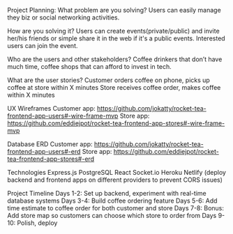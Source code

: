 Project Planning:
What problem are you solving?
Users can easily manage they biz or social networking activities.

How are you solving it?
Users can create events(private/public) and invite her/his friends or simple share it in the web if it's a public events.
Interested users can join the event.

Who are the users and other stakeholders?
Coffee drinkers that don’t have much time, coffee shops that can afford to invest in tech.

What are the user stories?
Customer orders coffee on phone, picks up coffee at store within X minutes
Store receives coffee order, makes coffee within X minutes

UX Wireframes
Customer app: https://github.com/jokatty/rocket-tea-frontend-app-users#-wire-frame-mvp
Store app: https://github.com/eddiejpot/rocket-tea-frontend-app-stores#-wire-frame-mvp

Database ERD
Customer app: https://github.com/jokatty/rocket-tea-frontend-app-users#-erd
Store app: https://github.com/eddiejpot/rocket-tea-frontend-app-stores#-erd

Technologies
Express.js
PostgreSQL
React
Socket.io
Heroku
Netlify (deploy backend and frontend apps on different providers to prevent CORS issues)

Project Timeline
Days 1-2: Set up backend, experiment with real-time database systems
Days 3-4: Build coffee ordering feature
Days 5-6: Add time estimate to coffee order for both customer and store
Days 7-8: Bonus: Add store map so customers can choose which store to order from
Days 9-10: Polish, deploy
